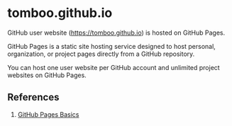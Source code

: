 # tomboo.github.io
GitHub user website (https://tomboo.github.io) is hosted on GitHub Pages.

GitHub Pages is a static site hosting service designed to host personal, organization, or project pages directly from a GitHub repository.

You can host one user website per GitHub account and unlimited project websites on GitHub Pages.

## References
1. [GitHub Pages Basics](https://help.github.com/en/categories/github-pages-basics)
